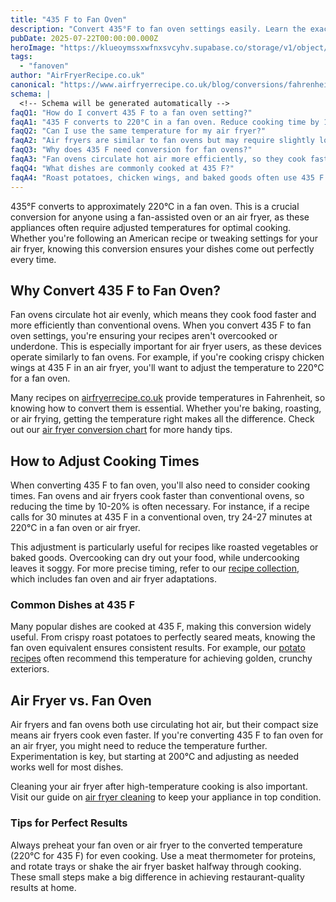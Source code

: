 ```yaml
---
title: "435 F to Fan Oven"
description: "Convert 435°F to fan oven settings easily. Learn the exact temperature and how it compares to air fryer cooking for perfect results every time."
pubDate: 2025-07-22T00:00:00.000Z
heroImage: "https://klueoymssxwfnxsvcyhv.supabase.co/storage/v1/object/public/Shmucket/435-f-to-fan-oven.png"
tags:
  - "fanoven"
author: "AirFryerRecipe.co.uk"
canonical: "https://www.airfryerrecipe.co.uk/blog/conversions/fahrenheit-to-fan-oven/435-f-to-fan-oven"
schema: |
  <!-- Schema will be generated automatically -->
faqQ1: "How do I convert 435 F to a fan oven setting?"
faqA1: "435 F converts to 220°C in a fan oven. Reduce cooking time by 10-20% for best results, as fan ovens cook faster than conventional ovens."
faqQ2: "Can I use the same temperature for my air fryer?"
faqA2: "Air fryers are similar to fan ovens but may require slightly lower temperatures. Start at 200°C and adjust based on your air fryer model and recipe."
faqQ3: "Why does 435 F need conversion for fan ovens?"
faqA3: "Fan ovens circulate hot air more efficiently, so they cook faster. Converting 435 F to 220°C prevents overcooking and ensures even results."
faqQ4: "What dishes are commonly cooked at 435 F?"
faqA4: "Roast potatoes, chicken wings, and baked goods often use 435 F. Convert to 220°C for fan ovens or adjust slightly for air fryers."
---
```

<p>435°F converts to approximately 220°C in a fan oven. This is a crucial conversion for anyone using a fan-assisted oven or an air fryer, as these appliances often require adjusted temperatures for optimal cooking. Whether you're following an American recipe or tweaking settings for your air fryer, knowing this conversion ensures your dishes come out perfectly every time.</p>

<h2>Why Convert 435 F to Fan Oven?</h2>
<p>Fan ovens circulate hot air evenly, which means they cook food faster and more efficiently than conventional ovens. When you convert 435 F to fan oven settings, you're ensuring your recipes aren't overcooked or underdone. This is especially important for air fryer users, as these devices operate similarly to fan ovens. For example, if you're cooking crispy chicken wings at 435 F in an air fryer, you'll want to adjust the temperature to 220°C for a fan oven.</p>
<p>Many recipes on <a href=https://www.airfryerrecipe.co.uk/>airfryerrecipe.co.uk</a> provide temperatures in Fahrenheit, so knowing how to convert them is essential. Whether you're baking, roasting, or air frying, getting the temperature right makes all the difference. Check out our <a href=https://www.airfryerrecipe.co.uk/air-fryer-conversion-chart>air fryer conversion chart</a> for more handy tips.</p>

<h2>How to Adjust Cooking Times</h2>
<p>When converting 435 F to fan oven, you'll also need to consider cooking times. Fan ovens and air fryers cook faster than conventional ovens, so reducing the time by 10-20% is often necessary. For instance, if a recipe calls for 30 minutes at 435 F in a conventional oven, try 24-27 minutes at 220°C in a fan oven or air fryer.</p>
<p>This adjustment is particularly useful for recipes like roasted vegetables or baked goods. Overcooking can dry out your food, while undercooking leaves it soggy. For more precise timing, refer to our <a href=https://www.airfryerrecipe.co.uk/recipes>recipe collection</a>, which includes fan oven and air fryer adaptations.</p>

<h3>Common Dishes at 435 F</h3>
<p>Many popular dishes are cooked at 435 F, making this conversion widely useful. From crispy roast potatoes to perfectly seared meats, knowing the fan oven equivalent ensures consistent results. For example, our <a href=https://www.airfryerrecipe.co.uk/recipe-category/potatoes>potato recipes</a> often recommend this temperature for achieving golden, crunchy exteriors.</p>

<h2>Air Fryer vs. Fan Oven</h2>
<p>Air fryers and fan ovens both use circulating hot air, but their compact size means air fryers cook even faster. If you're converting 435 F to fan oven for an air fryer, you might need to reduce the temperature further. Experimentation is key, but starting at 200°C and adjusting as needed works well for most dishes.</p>
<p>Cleaning your air fryer after high-temperature cooking is also important. Visit our guide on <a href=https://www.airfryerrecipe.co.uk/air-fryer-cleaner>air fryer cleaning</a> to keep your appliance in top condition.</p>

<h3>Tips for Perfect Results</h3>
<p>Always preheat your fan oven or air fryer to the converted temperature (220°C for 435 F) for even cooking. Use a meat thermometer for proteins, and rotate trays or shake the air fryer basket halfway through cooking. These small steps make a big difference in achieving restaurant-quality results at home.</p>
